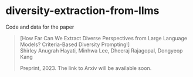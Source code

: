 # diversity-extraction-from-llms

Code and data for the paper 
> [How Far Can We Extract Diverse Perspectives from Large Language Models? Criteria-Based Diversity Prompting!] <br>
> Shirley Anugrah Hayati, Minhwa Lee, Dheeraj Rajagopal, Dongyeop Kang
> 
> Preprint, 2023.
> The link to Arxiv will be available soon. 
